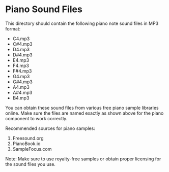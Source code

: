 # Piano Sound Files

This directory should contain the following piano note sound files in MP3 format:

- C4.mp3
- C#4.mp3
- D4.mp3
- D#4.mp3
- E4.mp3
- F4.mp3
- F#4.mp3
- G4.mp3
- G#4.mp3
- A4.mp3
- A#4.mp3
- B4.mp3

You can obtain these sound files from various free piano sample libraries online. Make sure the files are named exactly as shown above for the piano component to work correctly.

Recommended sources for piano samples:
1. Freesound.org
2. PianoBook.io
3. SampleFocus.com

Note: Make sure to use royalty-free samples or obtain proper licensing for the sound files you use. 